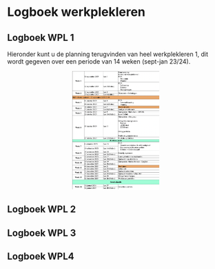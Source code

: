 # Logboek werkplekleren

## Logboek WPL 1
Hieronder kunt u de planning terugvinden van heel werkplekleren 1, dit wordt gegeven over een periode van 14 weken (sept-jan 23/24).
<p align="center">
  <img alt="weekplanning" src="../images/Weekplanning_WPL1.png" width="40%" >

</p>




## Logboek WPL 2

## Logboek WPL 3

## Logboek WPL4
